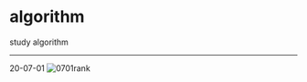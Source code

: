 # algorithm
study algorithm
***
20-07-01
![0701rank](https://user-images.githubusercontent.com/52240990/86191553-525a1780-bb82-11ea-9fef-90426529579f.png)
